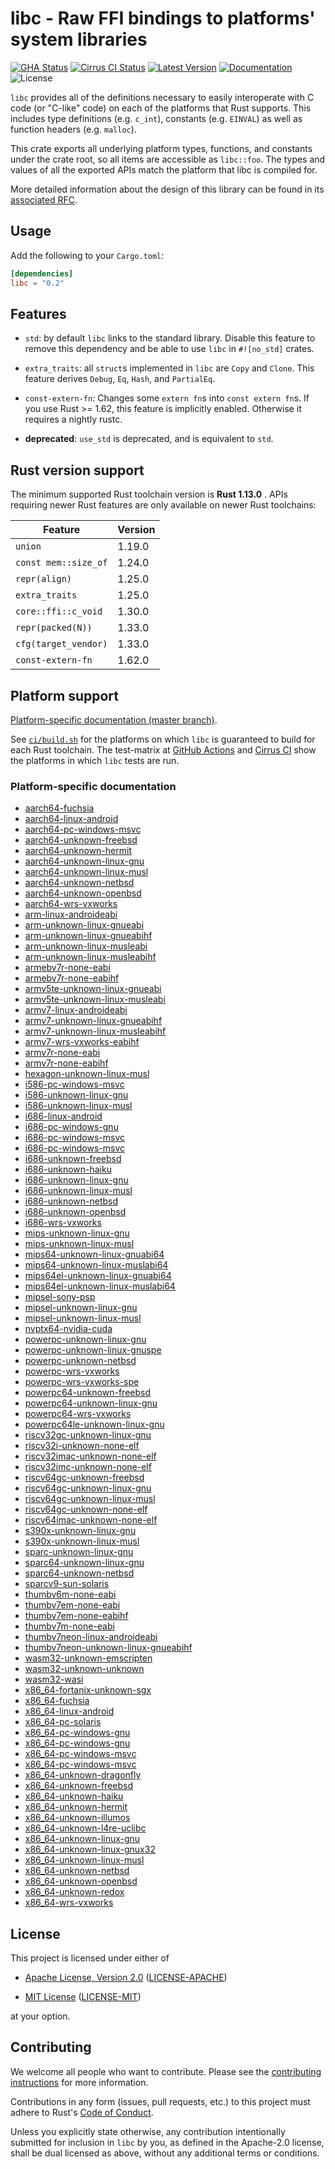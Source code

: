 # libc - Raw FFI bindings to platforms' system libraries

[![GHA Status]][GitHub Actions] [![Cirrus CI Status]][Cirrus CI] [![Latest Version]][crates.io] [![Documentation]][docs.rs] ![License]

`libc` provides all of the definitions necessary to easily interoperate with C
code (or "C-like" code) on each of the platforms that Rust supports. This
includes type definitions (e.g. `c_int`), constants (e.g. `EINVAL`) as well as
function headers (e.g. `malloc`).

This crate exports all underlying platform types, functions, and constants under
the crate root, so all items are accessible as `libc::foo`. The types and values
of all the exported APIs match the platform that libc is compiled for.

More detailed information about the design of this library can be found in its
[associated RFC][rfc].

[rfc]: https://github.com/rust-lang/rfcs/blob/master/text/1291-promote-libc.md

## Usage

Add the following to your `Cargo.toml`:

```toml
[dependencies]
libc = "0.2"
```

## Features

* `std`: by default `libc` links to the standard library. Disable this
  feature to remove this dependency and be able to use `libc` in `#![no_std]`
  crates.

* `extra_traits`: all `struct`s implemented in `libc` are `Copy` and `Clone`.
  This feature derives `Debug`, `Eq`, `Hash`, and `PartialEq`.

* `const-extern-fn`: Changes some `extern fn`s into `const extern fn`s.
  If you use Rust >= 1.62, this feature is implicitly enabled.
  Otherwise it requires a nightly rustc.

* **deprecated**: `use_std` is deprecated, and is equivalent to `std`.

## Rust version support

The minimum supported Rust toolchain version is **Rust 1.13.0** . APIs requiring
newer Rust features are only available on newer Rust toolchains:

| Feature              | Version |
|----------------------|---------|
| `union`              |  1.19.0 |
| `const mem::size_of` |  1.24.0 |
| `repr(align)`        |  1.25.0 |
| `extra_traits`       |  1.25.0 |
| `core::ffi::c_void`  |  1.30.0 |
| `repr(packed(N))`    |  1.33.0 |
| `cfg(target_vendor)` |  1.33.0 |
| `const-extern-fn`    |  1.62.0 |

## Platform support

[Platform-specific documentation (master branch)][docs.master].

See
[`ci/build.sh`](https://github.com/rust-lang/libc/blob/master/ci/build.sh)
for the platforms on which `libc` is guaranteed to build for each Rust
toolchain. The test-matrix at [GitHub Actions] and [Cirrus CI] show the
platforms in which `libc` tests are run.

### Platform-specific documentation
* [aarch64-fuchsia](aarch64-fuchsia/doc/libc/index.html)
* [aarch64-linux-android](aarch64-linux-android/doc/libc/index.html)
* [aarch64-pc-windows-msvc](aarch64-pc-windows-msvc/doc/libc/index.html)
* [aarch64-unknown-freebsd](aarch64-unknown-freebsd/doc/libc/index.html)
* [aarch64-unknown-hermit](aarch64-unknown-hermit/doc/libc/index.html)
* [aarch64-unknown-linux-gnu](aarch64-unknown-linux-gnu/doc/libc/index.html)
* [aarch64-unknown-linux-musl](aarch64-unknown-linux-musl/doc/libc/index.html)
* [aarch64-unknown-netbsd](aarch64-unknown-netbsd/doc/libc/index.html)
* [aarch64-unknown-openbsd](aarch64-unknown-openbsd/doc/libc/index.html)
* [aarch64-wrs-vxworks](aarch64-wrs-vxworks/doc/libc/index.html)
* [arm-linux-androideabi](arm-linux-androideabi/doc/libc/index.html)
* [arm-unknown-linux-gnueabi](arm-unknown-linux-gnueabi/doc/libc/index.html)
* [arm-unknown-linux-gnueabihf](arm-unknown-linux-gnueabihf/doc/libc/index.html)
* [arm-unknown-linux-musleabi](arm-unknown-linux-musleabi/doc/libc/index.html)
* [arm-unknown-linux-musleabihf](arm-unknown-linux-musleabihf/doc/libc/index.html)
* [armebv7r-none-eabi](armebv7r-none-eabi/doc/libc/index.html)
* [armebv7r-none-eabihf](armebv7r-none-eabihf/doc/libc/index.html)
* [armv5te-unknown-linux-gnueabi](armv5te-unknown-linux-gnueabi/doc/libc/index.html)
* [armv5te-unknown-linux-musleabi](armv5te-unknown-linux-musleabi/doc/libc/index.html)
* [armv7-linux-androideabi](armv7-linux-androideabi/doc/libc/index.html)
* [armv7-unknown-linux-gnueabihf](armv7-unknown-linux-gnueabihf/doc/libc/index.html)
* [armv7-unknown-linux-musleabihf](armv7-unknown-linux-musleabihf/doc/libc/index.html)
* [armv7-wrs-vxworks-eabihf](armv7-wrs-vxworks-eabihf/doc/libc/index.html)
* [armv7r-none-eabi](armv7r-none-eabi/doc/libc/index.html)
* [armv7r-none-eabihf](armv7r-none-eabihf/doc/libc/index.html)
* [hexagon-unknown-linux-musl](hexagon-unknown-linux-musl/doc/libc/index.html)
* [i586-pc-windows-msvc](i586-pc-windows-msvc/doc/libc/index.html)
* [i586-unknown-linux-gnu](i586-unknown-linux-gnu/doc/libc/index.html)
* [i586-unknown-linux-musl](i586-unknown-linux-musl/doc/libc/index.html)
* [i686-linux-android](i686-linux-android/doc/libc/index.html)
* [i686-pc-windows-gnu](i686-pc-windows-gnu/doc/libc/index.html)
* [i686-pc-windows-msvc](i686-pc-windows-msvc/doc/libc/index.html)
* [i686-pc-windows-msvc](i686-pc-windows-msvc/doc/libc/index.html)
* [i686-unknown-freebsd](i686-unknown-freebsd/doc/libc/index.html)
* [i686-unknown-haiku](i686-unknown-haiku/doc/libc/index.html)
* [i686-unknown-linux-gnu](i686-unknown-linux-gnu/doc/libc/index.html)
* [i686-unknown-linux-musl](i686-unknown-linux-musl/doc/libc/index.html)
* [i686-unknown-netbsd](i686-unknown-netbsd/doc/libc/index.html)
* [i686-unknown-openbsd](i686-unknown-openbsd/doc/libc/index.html)
* [i686-wrs-vxworks](i686-wrs-vxworks/doc/libc/index.html)
* [mips-unknown-linux-gnu](mips-unknown-linux-gnu/doc/libc/index.html)
* [mips-unknown-linux-musl](mips-unknown-linux-musl/doc/libc/index.html)
* [mips64-unknown-linux-gnuabi64](mips64-unknown-linux-gnuabi64/doc/libc/index.html)
* [mips64-unknown-linux-muslabi64](mips64-unknown-linux-muslabi64/doc/libc/index.html)
* [mips64el-unknown-linux-gnuabi64](mips64el-unknown-linux-gnuabi64/doc/libc/index.html)
* [mips64el-unknown-linux-muslabi64](mips64el-unknown-linux-muslabi64/doc/libc/index.html)
* [mipsel-sony-psp](mipsel-sony-psp/doc/libc/index.html)
* [mipsel-unknown-linux-gnu](mipsel-unknown-linux-gnu/doc/libc/index.html)
* [mipsel-unknown-linux-musl](mipsel-unknown-linux-musl/doc/libc/index.html)
* [nvptx64-nvidia-cuda](nvptx64-nvidia-cuda/doc/libc/index.html)
* [powerpc-unknown-linux-gnu](powerpc-unknown-linux-gnu/doc/libc/index.html)
* [powerpc-unknown-linux-gnuspe](powerpc-unknown-linux-gnuspe/doc/libc/index.html)
* [powerpc-unknown-netbsd](powerpc-unknown-netbsd/doc/libc/index.html)
* [powerpc-wrs-vxworks](powerpc-wrs-vxworks/doc/libc/index.html)
* [powerpc-wrs-vxworks-spe](powerpc-wrs-vxworks-spe/doc/libc/index.html)
* [powerpc64-unknown-freebsd](powerpc64-unknown-freebsd/doc/libc/index.html)
* [powerpc64-unknown-linux-gnu](powerpc64-unknown-linux-gnu/doc/libc/index.html)
* [powerpc64-wrs-vxworks](powerpc64-wrs-vxworks/doc/libc/index.html)
* [powerpc64le-unknown-linux-gnu](powerpc64le-unknown-linux-gnu/doc/libc/index.html)
* [riscv32gc-unknown-linux-gnu](riscv32gc-unknown-linux-gnu/doc/libc/index.html)
* [riscv32i-unknown-none-elf](riscv32i-unknown-none-elf/doc/libc/index.html)
* [riscv32imac-unknown-none-elf](riscv32imac-unknown-none-elf/doc/libc/index.html)
* [riscv32imc-unknown-none-elf](riscv32imc-unknown-none-elf/doc/libc/index.html)
* [riscv64gc-unknown-freebsd](riscv64gc-unknown-freebsd/doc/libc/index.html)
* [riscv64gc-unknown-linux-gnu](riscv64gc-unknown-linux-gnu/doc/libc/index.html)
* [riscv64gc-unknown-linux-musl](riscv64gc-unknown-linux-musl/doc/libc/index.html)
* [riscv64gc-unknown-none-elf](riscv64gc-unknown-none-elf/doc/libc/index.html)
* [riscv64imac-unknown-none-elf](riscv64imac-unknown-none-elf/doc/libc/index.html)
* [s390x-unknown-linux-gnu](s390x-unknown-linux-gnu/doc/libc/index.html)
* [s390x-unknown-linux-musl](s390x-unknown-linux-musl/doc/libc/index.html)
* [sparc-unknown-linux-gnu](sparc-unknown-linux-gnu/doc/libc/index.html)
* [sparc64-unknown-linux-gnu](sparc64-unknown-linux-gnu/doc/libc/index.html)
* [sparc64-unknown-netbsd](sparc64-unknown-netbsd/doc/libc/index.html)
* [sparcv9-sun-solaris](sparcv9-sun-solaris/doc/libc/index.html)
* [thumbv6m-none-eabi](thumbv6m-none-eabi/doc/libc/index.html)
* [thumbv7em-none-eabi](thumbv7em-none-eabi/doc/libc/index.html)
* [thumbv7em-none-eabihf](thumbv7em-none-eabihf/doc/libc/index.html)
* [thumbv7m-none-eabi](thumbv7m-none-eabi/doc/libc/index.html)
* [thumbv7neon-linux-androideabi](thumbv7neon-linux-androideabi/doc/libc/index.html)
* [thumbv7neon-unknown-linux-gnueabihf](thumbv7neon-unknown-linux-gnueabihf/doc/libc/index.html)
* [wasm32-unknown-emscripten](wasm32-unknown-emscripten/doc/libc/index.html)
* [wasm32-unknown-unknown](wasm32-unknown-unknown/doc/libc/index.html)
* [wasm32-wasi](wasm32-wasi/doc/libc/index.html)
* [x86_64-fortanix-unknown-sgx](x86_64-fortanix-unknown-sgx/doc/libc/index.html)
* [x86_64-fuchsia](x86_64-fuchsia/doc/libc/index.html)
* [x86_64-linux-android](x86_64-linux-android/doc/libc/index.html)
* [x86_64-pc-solaris](x86_64-pc-solaris/doc/libc/index.html)
* [x86_64-pc-windows-gnu](x86_64-pc-windows-gnu/doc/libc/index.html)
* [x86_64-pc-windows-gnu](x86_64-pc-windows-gnu/doc/libc/index.html)
* [x86_64-pc-windows-msvc](x86_64-pc-windows-msvc/doc/libc/index.html)
* [x86_64-pc-windows-msvc](x86_64-pc-windows-msvc/doc/libc/index.html)
* [x86_64-unknown-dragonfly](x86_64-unknown-dragonfly/doc/libc/index.html)
* [x86_64-unknown-freebsd](x86_64-unknown-freebsd/doc/libc/index.html)
* [x86_64-unknown-haiku](x86_64-unknown-haiku/doc/libc/index.html)
* [x86_64-unknown-hermit](x86_64-unknown-hermit/doc/libc/index.html)
* [x86_64-unknown-illumos](x86_64-unknown-illumos/doc/libc/index.html)
* [x86_64-unknown-l4re-uclibc](x86_64-unknown-l4re-uclibc/doc/libc/index.html)
* [x86_64-unknown-linux-gnu](x86_64-unknown-linux-gnu/doc/libc/index.html)
* [x86_64-unknown-linux-gnux32](x86_64-unknown-linux-gnux32/doc/libc/index.html)
* [x86_64-unknown-linux-musl](x86_64-unknown-linux-musl/doc/libc/index.html)
* [x86_64-unknown-netbsd](x86_64-unknown-netbsd/doc/libc/index.html)
* [x86_64-unknown-openbsd](x86_64-unknown-openbsd/doc/libc/index.html)
* [x86_64-unknown-redox](x86_64-unknown-redox/doc/libc/index.html)
* [x86_64-wrs-vxworks](x86_64-wrs-vxworks/doc/libc/index.html)

## License

This project is licensed under either of

* [Apache License, Version 2.0](https://www.apache.org/licenses/LICENSE-2.0)
  ([LICENSE-APACHE](https://github.com/rust-lang/libc/blob/master/LICENSE-APACHE))

* [MIT License](https://opensource.org/licenses/MIT)
  ([LICENSE-MIT](https://github.com/rust-lang/libc/blob/master/LICENSE-MIT))

at your option.

## Contributing

We welcome all people who want to contribute. Please see the [contributing
instructions] for more information.

[contributing instructions]: https://github.com/rust-lang/libc/blob/master/CONTRIBUTING.md

Contributions in any form (issues, pull requests, etc.) to this project
must adhere to Rust's [Code of Conduct].

[Code of Conduct]: https://www.rust-lang.org/policies/code-of-conduct

Unless you explicitly state otherwise, any contribution intentionally submitted
for inclusion in `libc` by you, as defined in the Apache-2.0 license, shall be
dual licensed as above, without any additional terms or conditions.

[GitHub Actions]: https://github.com/rust-lang/libc/actions
[GHA Status]: https://github.com/rust-lang/libc/workflows/CI/badge.svg
[Cirrus CI]: https://cirrus-ci.com/github/rust-lang/libc
[Cirrus CI Status]: https://api.cirrus-ci.com/github/rust-lang/libc.svg
[crates.io]: https://crates.io/crates/libc
[Latest Version]: https://img.shields.io/crates/v/libc.svg
[Documentation]: https://docs.rs/libc/badge.svg
[docs.rs]: https://docs.rs/libc
[License]: https://img.shields.io/crates/l/libc.svg
[docs.master]: https://rust-lang.github.io/libc/#platform-specific-documentation
